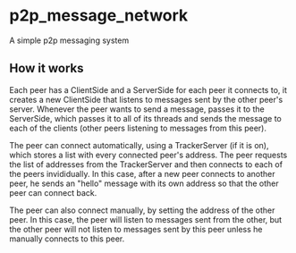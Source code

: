 # p2p_message_network
A simple p2p messaging system

## How it works
Each peer has a ClientSide and a ServerSide for each peer it connects to, it creates a new ClientSide that listens to messages sent by the other peer's server. Whenever the peer wants to send a message, passes it to the ServerSide, which passes it to all of its threads and sends the message to each of the clients (other peers listening to messages from this peer).


The peer can connect automatically, using a TrackerServer (if it is on), which stores a list with every connected peer's address. The peer requests the list of addresses from the TrackerServer and then connects to each of the peers invididually. In this case, after a new peer connects to another peer, he sends an "hello" message with its own address so that the other peer can connect back.


The peer can also connect manually, by setting the address of the other peer. In this case, the peer will listen to messages sent from the other, but the other peer will not listen to messages sent by this peer unless he manually connects to this peer.
